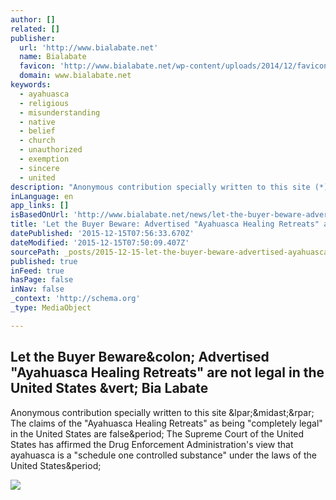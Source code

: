 ```yaml
---
author: []
related: []
publisher:
  url: 'http://www.bialabate.net'
  name: Bialabate
  favicon: 'http://www.bialabate.net/wp-content/uploads/2014/12/favicon.png'
  domain: www.bialabate.net
keywords:
  - ayahuasca
  - religious
  - misunderstanding
  - native
  - belief
  - church
  - unauthorized
  - exemption
  - sincere
  - united
description: "Anonymous contribution specially written to this site (*) The claims of the \"Ayahuasca Healing Retreats\" as being \"completely legal\" in the United States are false. The Supreme Court of the United States has affirmed the Drug Enforcement Administration's view that ayahuasca is a \"schedule one controlled substance\" under the laws of the United States."
inLanguage: en
app_links: []
isBasedOnUrl: 'http://www.bialabate.net/news/let-the-buyer-beware-advertised-ayahuasca-healing-retreats-are-not-legal-in-the-united-states'
title: 'Let the Buyer Beware: Advertised "Ayahuasca Healing Retreats" are not legal in the United States | Bia Labate'
datePublished: '2015-12-15T07:56:33.670Z'
dateModified: '2015-12-15T07:50:09.407Z'
sourcePath: _posts/2015-12-15-let-the-buyer-beware-advertised-ayahuasca-healing-retreats.md
published: true
inFeed: true
hasPage: false
inNav: false
_context: 'http://schema.org'
_type: MediaObject

---
```

<article style=""><h1>Let the Buyer Beware&amp;colon; Advertised "Ayahuasca Healing Retreats" are not legal in the United States &amp;vert; Bia Labate</h1><p>Anonymous contribution specially written to this site &amp;lpar;&amp;midast;&amp;rpar; The claims of the "Ayahuasca Healing Retreats" as being "completely legal" in the United States are false&amp;period; The Supreme Court of the United States has affirmed the Drug Enforcement Administration's view that ayahuasca is a "schedule one controlled substance" under the laws of the United States&amp;period;</p><img src="http://www.bialabate.net/wp-content/uploads/2010/10/Cover_Internationalization_Ayahuasca.jpeg" /></article>